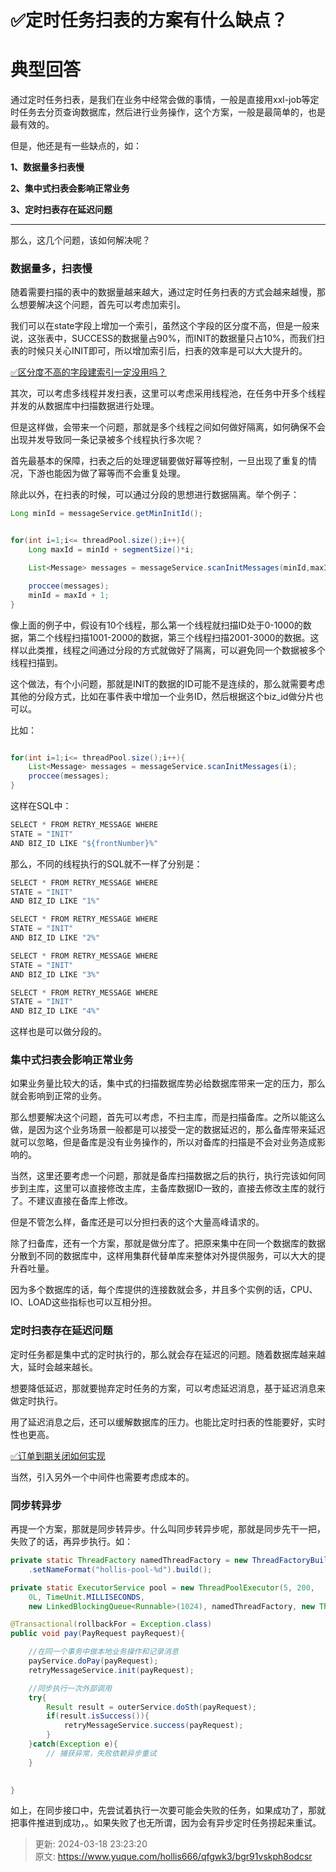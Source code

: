 # ✅定时任务扫表的方案有什么缺点？

# 典型回答


通过定时任务扫表，是我们在业务中经常会做的事情，一般是直接用xxl-job等定时任务去分页查询数据库，然后进行业务操作，这个方案，一般是最简单的，也是最有效的。



但是，他还是有一些缺点的，如：



**1、数据量多扫表慢**

**2、集中式扫表会影响正常业务**

**3、定时扫表存在延迟问题**

****

那么，这几个问题，该如何解决呢？



### 数据量多，扫表慢


随着需要扫描的表中的数据量越来越大，通过定时任务扫表的方式会越来越慢，那么想要解决这个问题，首先可以考虑加索引。



我们可以在state字段上增加一个索引，虽然这个字段的区分度不高，但是一般来说，这张表中，SUCCESS的数据量占90%，而INIT的数据量只占10%，而我们扫表的时候只关心INIT即可，所以增加索引后，扫表的效率是可以大大提升的。



[✅区分度不高的字段建索引一定没用吗？](https://www.yuque.com/hollis666/qfgwk3/nr83t255g22gu3v7)



其次，可以考虑多线程并发扫表，这里可以考虑采用线程池，在任务中开多个线程并发的从数据库中扫描数据进行处理。



但是这样做，会带来一个问题，那就是多个线程之间如何做好隔离，如何确保不会出现并发导致同一条记录被多个线程执行多次呢？



首先最基本的保障，扫表之后的处理逻辑要做好幂等控制，一旦出现了重复的情况，下游也能因为做了幂等而不会重复处理。



除此以外，在扫表的时候，可以通过分段的思想进行数据隔离。举个例子：



```java
Long minId = messageService.getMinInitId();


for(int i=1;i<= threadPool.size();i++){
    Long maxId = minId + segmentSize()*i;

    List<Message> messages = messageService.scanInitMessages(minId,maxId);

    proccee(messages);
    minId = maxId + 1;
}
```



像上面的例子中，假设有10个线程，那么第一个线程就扫描ID处于0-1000的数据，第二个线程扫描1001-2000的数据，第三个线程扫描2001-3000的数据。这样以此类推，线程之间通过分段的方式就做好了隔离，可以避免同一个数据被多个线程扫描到。



这个做法，有个小问题，那就是INIT的数据的ID可能不是连续的，那么就需要考虑其他的分段方式，比如在事件表中增加一个业务ID，然后根据这个biz_id做分片也可以。



比如：

```java

for(int i=1;i<= threadPool.size();i++){
    List<Message> messages = messageService.scanInitMessages(i);
    proccee(messages);
}
```



这样在SQL中：



```java
SELECT * FROM RETRY_MESSAGE WHERE 
STATE = "INIT"
AND BIZ_ID LIKE "${frontNumber}%"
```

那么，不同的线程执行的SQL就不一样了分别是：



```java
SELECT * FROM RETRY_MESSAGE WHERE 
STATE = "INIT"
AND BIZ_ID LIKE "1%"

SELECT * FROM RETRY_MESSAGE WHERE 
STATE = "INIT"
AND BIZ_ID LIKE "2%"

SELECT * FROM RETRY_MESSAGE WHERE 
STATE = "INIT"
AND BIZ_ID LIKE "3%"

SELECT * FROM RETRY_MESSAGE WHERE 
STATE = "INIT"
AND BIZ_ID LIKE "4%"
```



这样也是可以做分段的。



### **集中式扫表会影响正常业务**


如果业务量比较大的话，集中式的扫描数据库势必给数据库带来一定的压力，那么就会影响到正常的业务。



那么想要解决这个问题，首先可以考虑，不扫主库，而是扫描备库。之所以能这么做，是因为这个业务场景一般都是可以接受一定的数据延迟的，那么备库带来延迟就可以忽略，但是备库是没有业务操作的，所以对备库的扫描是不会对业务造成影响的。



当然，这里还要考虑一个问题，那就是备库扫描数据之后的执行，执行完该如何同步到主库，这里可以直接修改主库，主备库数据ID一致的，直接去修改主库的就行了。不建议直接在备库上修改。



但是不管怎么样，备库还是可以分担扫表的这个大量高峰请求的。



除了扫备库，还有一个方案，那就是做分库了。把原来集中在同一个数据库的数据分散到不同的数据库中，这样用集群代替单库来整体对外提供服务，可以大大的提升吞吐量。



因为多个数据库的话，每个库提供的连接数就会多，并且多个实例的话，CPU、IO、LOAD这些指标也可以互相分担。





### **定时扫表存在延迟问题**


定时任务都是集中式的定时执行的，那么就会存在延迟的问题。随着数据库越来越大，延时会越来越长。



想要降低延迟，那就要抛弃定时任务的方案，可以考虑延迟消息，基于延迟消息来做定时执行。



用了延迟消息之后，还可以缓解数据库的压力。也能比定时扫表的性能要好，实时性也更高。



[✅订单到期关闭如何实现](https://www.yuque.com/hollis666/qfgwk3/tg0ehg)



当然，引入另外一个中间件也需要考虑成本的。



### 同步转异步


再提一个方案，那就是同步转异步。什么叫同步转异步呢，那就是同步先干一把，失败了的话，再异步执行。如：



```java
private static ThreadFactory namedThreadFactory = new ThreadFactoryBuilder()
    .setNameFormat("hollis-pool-%d").build();

private static ExecutorService pool = new ThreadPoolExecutor(5, 200,
    0L, TimeUnit.MILLISECONDS,
    new LinkedBlockingQueue<Runnable>(1024), namedThreadFactory, new ThreadPoolExecutor.AbortPolicy());

@Transactional(rollbackFor = Exception.class)
public void pay(PayRequest payRequest){

	//在同一个事务中做本地业务操作和记录消息
	payService.doPay(payRequest);
    retryMessageService.init(payRequest);

	//同步执行一次外部调用
    try{
        Result result = outerService.doSth(payRequest);
        if(result.isSuccess()){
            retryMessageService.success(payRequest);
        }
    }catch(Exception e){
        // 捕获异常，失败依赖异步重试
    }
	

}

```



如上，在同步接口中，先尝试着执行一次要可能会失败的任务，如果成功了，那就把事件推进到成功，。如果失败了也无所谓，因为会有异步定时任务捞起来重试。







> 更新: 2024-03-18 23:23:20  
> 原文: <https://www.yuque.com/hollis666/qfgwk3/bgr91vskph8odcsr>